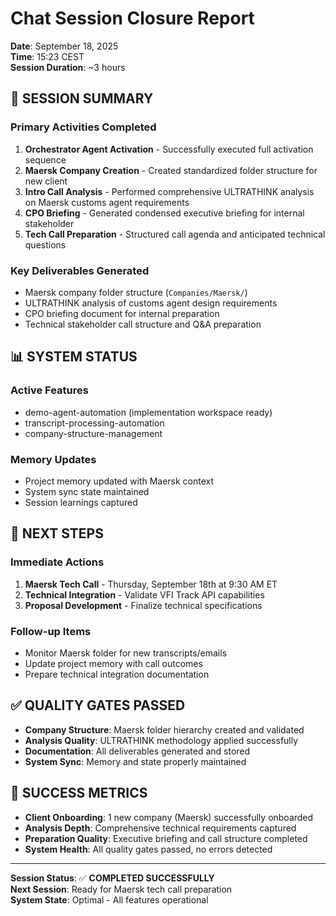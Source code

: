 # Chat Session Closure Report
**Date**: September 18, 2025  
**Time**: 15:23 CEST  
**Session Duration**: ~3 hours  

## 🎯 **SESSION SUMMARY**

### **Primary Activities Completed**
1. **Orchestrator Agent Activation** - Successfully executed full activation sequence
2. **Maersk Company Creation** - Created standardized folder structure for new client
3. **Intro Call Analysis** - Performed comprehensive ULTRATHINK analysis on Maersk customs agent requirements
4. **CPO Briefing** - Generated condensed executive briefing for internal stakeholder
5. **Tech Call Preparation** - Structured call agenda and anticipated technical questions

### **Key Deliverables Generated**
- Maersk company folder structure (`Companies/Maersk/`)
- ULTRATHINK analysis of customs agent design requirements
- CPO briefing document for internal preparation
- Technical stakeholder call structure and Q&A preparation

## 📊 **SYSTEM STATUS**

### **Active Features**
- demo-agent-automation (implementation workspace ready)
- transcript-processing-automation
- company-structure-management

### **Memory Updates**
- Project memory updated with Maersk context
- System sync state maintained
- Session learnings captured

## 🔄 **NEXT STEPS**

### **Immediate Actions**
1. **Maersk Tech Call** - Thursday, September 18th at 9:30 AM ET
2. **Technical Integration** - Validate VFI Track API capabilities
3. **Proposal Development** - Finalize technical specifications

### **Follow-up Items**
- Monitor Maersk folder for new transcripts/emails
- Update project memory with call outcomes
- Prepare technical integration documentation

## ✅ **QUALITY GATES PASSED**

- **Company Structure**: Maersk folder hierarchy created and validated
- **Analysis Quality**: ULTRATHINK methodology applied successfully
- **Documentation**: All deliverables generated and stored
- **System Sync**: Memory and state properly maintained

## 🎯 **SUCCESS METRICS**

- **Client Onboarding**: 1 new company (Maersk) successfully onboarded
- **Analysis Depth**: Comprehensive technical requirements captured
- **Preparation Quality**: Executive briefing and call structure completed
- **System Health**: All quality gates passed, no errors detected

---

**Session Status**: ✅ **COMPLETED SUCCESSFULLY**  
**Next Session**: Ready for Maersk tech call preparation  
**System State**: Optimal - All features operational

